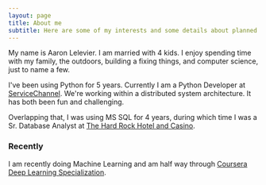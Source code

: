 ```yaml
---
layout: page
title: About me
subtitle: Here are some of my interests and some details about planned future projects.
---
```


My name is Aaron Lelevier. I am married with 4 kids. I enjoy spending time with my family, the outdoors, building a fixing things, and computer science, just to name a few.

I've been using Python for 5 years. Currently I am a Python Developer at [ServiceChannel](https://servicechannel.info/). We're working within a distributed system architecture. It has both been fun and challenging.

Overlapping that, I was using MS SQL for 4 years, during which time I was a Sr. Database Analyst at [The Hard Rock Hotel and Casino](https://hardrockhotel.com/).

### Recently

I am recently doing Machine Learning and am half way through [Coursera Deep Learning Specialization](https://www.coursera.org/specializations/deep-learning).